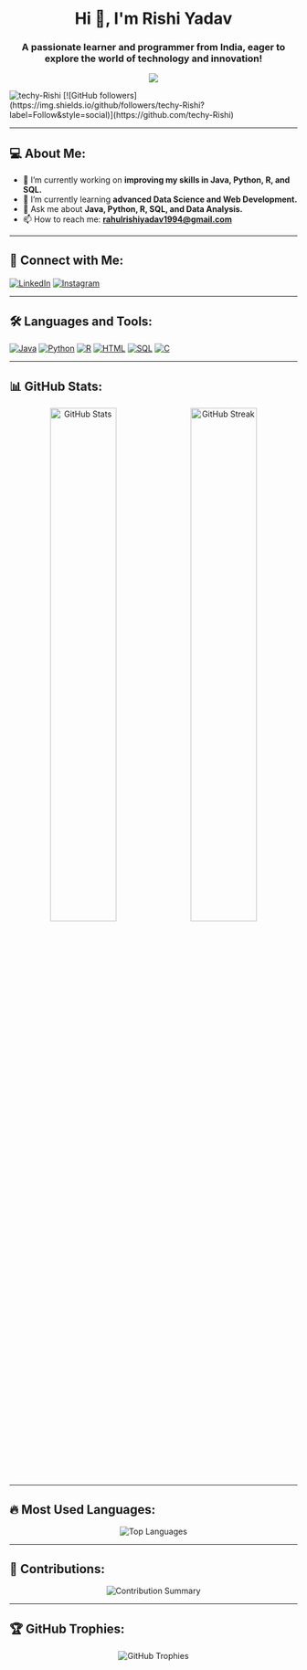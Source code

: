 <h1 align="center">Hi 👋, I'm Rishi Yadav</h1>
<h3 align="center">A passionate learner and programmer from India, eager to explore the world of technology and innovation!</h3>

<p align="center">
    <img src="https://readme-typing-svg.demolab.com/?lines=Welcome+to+my+GitHub!;I'm+a+Tech+Enthusiast;I+Love+Data+Science+%26+Development!;&font=Fira%20Code&center=true&width=500&height=50&duration=2000&pause=1000">
</p>

<p align="left"> 
    <img src="https://komarev.com/ghpvc/?username=techy-Rishi&label=Profile%20views&color=0e75b6&style=flat" alt="techy-Rishi" /> 
    [![GitHub followers](https://img.shields.io/github/followers/techy-Rishi?label=Follow&style=social)](https://github.com/techy-Rishi)
</p>

---

## 💻 About Me:
- 🔭 I’m currently working on **improving my skills in Java, Python, R, and SQL.**
- 🌱 I’m currently learning **advanced Data Science and Web Development.**
- 💬 Ask me about **Java, Python, R, SQL, and Data Analysis.**
- 📫 How to reach me: **rahulrishiyadav1994@gmail.com**

---

## 🔗 Connect with Me:
<p align="left">
    <a href="https://linkedin.com/in/sample" target="_blank"><img align="center" src="https://img.shields.io/badge/LinkedIn-%230077B5.svg?style=for-the-badge&logo=linkedin&logoColor=white" alt="LinkedIn" /></a>
    <a href="https://instagram.com/well_so_fast_r" target="_blank"><img align="center" src="https://img.shields.io/badge/Instagram-E4405F?style=for-the-badge&logo=instagram&logoColor=white" alt="Instagram" /></a>
</p>

---

## 🛠️ Languages and Tools:
<p align="left">
    <a href="https://www.java.com/" target="_blank"><img src="https://img.shields.io/badge/Java-%23ED8B00.svg?style=for-the-badge&logo=java&logoColor=white" alt="Java" /></a>
    <a href="https://www.python.org/" target="_blank"><img src="https://img.shields.io/badge/Python-14354C.svg?style=for-the-badge&logo=python&logoColor=white" alt="Python" /></a>
    <a href="https://www.r-project.org/" target="_blank"><img src="https://img.shields.io/badge/R-276DC3.svg?style=for-the-badge&logo=r&logoColor=white" alt="R" /></a>
    <a href="https://www.w3.org/html/" target="_blank"><img src="https://img.shields.io/badge/HTML5-E34F26.svg?style=for-the-badge&logo=html5&logoColor=white" alt="HTML" /></a>
    <a href="https://www.mysql.com/" target="_blank"><img src="https://img.shields.io/badge/SQL-0758F.svg?style=for-the-badge&logo=sqlite&logoColor=white" alt="SQL" /></a>
    <a href="https://www.cprogramming.com/" target="_blank"><img src="https://img.shields.io/badge/C-00599C.svg?style=for-the-badge&logo=c&logoColor=white" alt="C" /></a>
</p>

---

## 📊 GitHub Stats:
<p align="center">
    <img width="48%" src="https://github-readme-stats.vercel.app/api?username=techy-Rishi&show_icons=true&theme=radical&count_private=true" alt="GitHub Stats" />
    <img width="48%" src="https://github-readme-streak-stats.herokuapp.com/?user=techy-Rishi&theme=radical" alt="GitHub Streak" />
</p>

---

## 🔥 Most Used Languages:
<p align="center">
    <img src="https://github-readme-stats.vercel.app/api/top-langs/?username=techy-Rishi&layout=compact&theme=radical" alt="Top Languages" />
</p>

---

## 🚀 Contributions:
<p align="center">
    <img src="https://github-profile-summary-cards.vercel.app/api/cards/profile-details?username=techy-Rishi&theme=radical" alt="Contribution Summary" />
</p>

---

## 🏆 GitHub Trophies:
<p align="center">
    <img src="https://github-profile-trophy.vercel.app/?username=techy-Rishi&theme=radical&margin-w=5&margin-h=5&no-bg=true" alt="GitHub Trophies" />
</p>
